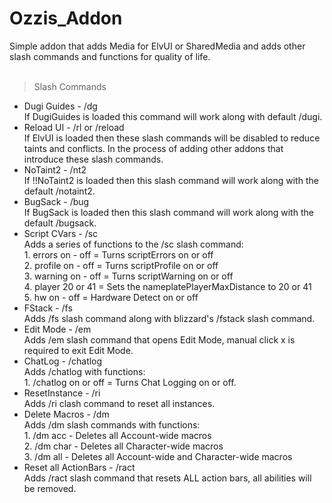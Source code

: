 # Ozzis_Addon<br/>
Simple addon that adds Media for ElvUI or SharedMedia and adds other slash commands and functions for quality of life.<br/>
<br/>
> Slash Commands<br/>
* Dugi Guides - /dg<br/>If DugiGuides is loaded this command will work along with default /dugi.<br/>
* Reload UI - /rl or /reload<br/>If ElvUI is loaded then these slash commands will be disabled to reduce taints and conflicts. In the process of adding other addons that introduce these slash commands.<br/>
* NoTaint2 - /nt2<br/>If !!NoTaint2 is loaded then this slash command will work along with the default /notaint2.<br/>
* BugSack - /bug<br/>If BugSack is loaded then this slash command will work along with the default /bugsack.<br/>
* Script CVars - /sc<br/>Adds a series of functions to the /sc slash command:<br/>
        1. errors on - off = Turns scriptErrors on or off<br/>
        2. profile on - off = Turns scriptProfile on or off<br/>
        3. warning on - off = Turns scriptWarning on or off<br/>
        4. player 20 or 41 = Sets the nameplatePlayerMaxDistance to 20 or 41<br/>
        5. hw on - off = Hardware Detect on or off<br/>
* FStack - /fs<br/>Adds /fs slash command along with blizzard's /fstack slash command.<br/>
* Edit Mode - /em<br/>Adds /em slash command that opens Edit Mode, manual click x is required to exit Edit Mode.<br/>
* ChatLog - /chatlog<br/>Adds /chatlog with functions:<br/>
        1. /chatlog on or off = Turns Chat Logging on or off.<br/>
* ResetInstance - /ri<br/>Adds /ri clash command to reset all instances.<br/>
* Delete Macros - /dm<br/>Adds /dm slash commands with functions:<br/>
        1. /dm acc - Deletes all Account-wide macros<br/>
        2. /dm char - Deletes all Character-wide macros<br/>
        3. /dm all - Deletes all Account-wide and Character-wide macros<br/>
* Reset all ActionBars - /ract<br/>Adds /ract slash command that resets ALL action bars, all abilities will be removed.